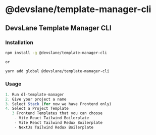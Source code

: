 # @devslane/template-manager-cli

## DevsLane Template Manager CLI

### Installation

```bash
npm install -g @devslane/template-manager-cli

or

yarn add global @devslane/template-manager-cli

```

### Usage

```js
1. Run dl-template-manager
2. Give your project a name
3. Select Stack (for now we have Frontend only)
4. Select a Project Template
   3 Frontend Templates that you can choose
    - Vite React Tailwind Boilerplate
    - Vite React Tailwind Redux Boilerplate
    - NextJs Tailwind Redux Boilerplate 
```
